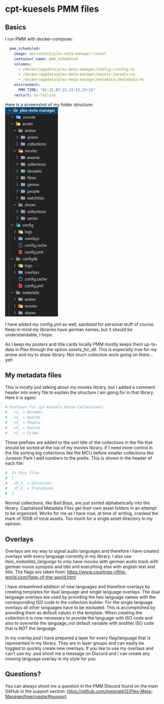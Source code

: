 # cpt-kuesels PMM files
## Basics
I run PMM with docker-compose:
```yaml
  pmm_scheduled:
    image: meisnate12/plex-meta-manager:latest
    container_name: pmm_scheduled
    volumes:
      - /docker/appdata/plex-meta-manager/config:/config:rw
      - /docker/appdata/plex-meta-manager/assets:/assets:rw
      - /docker/appdata/plex-meta-manager/metadata:/metadata:rw
    environment:
      PMM_TIME: "01:15,07:15,13:15,19:15"
    restart: on-failure
```
Here is a screenshot of my folder structure: <br>
![pmm_folder_structure](pmm_folder_structure.png)

I have added my config.yml as well, sanitized for personal stuff of course. 
Keep in mind my libraries have german names, but it should be understandable, I hope.

As I keep my posters and title cards locally PMM mostly keeps them up-to-date in Plex through the option *assets_for_all*. This is especially true for my anime and my tv show library.
Not much collection work going on there... yet!

## My metadata files
This is mostly just talking about my movies library, but I added a comment header into every file to explain the structure I am going for in that library.
Here it is again:
```yaml
# Prefixes for cpt-kuesels Movie Collections:
#   +1_ = Decades
#   +2_ = Awards
#   +3_ = People
#   +4_ = Genres
#   +5_ = Filme
```
These prefixes are added to the sort title of the collections in the file that should be sorted at the top of my movies library.
If I need more control in the file sorting big collections like the MCU before smaller collections like Jurassic Park I add numbers to the prefix.
This is shown in the header of each file:
```yaml
#  In this file:
#  [
#   +5_1_ = Universes
#   +5_2_ = Franchises
#  ]
```
Normal collections, like Bad Boys, are just sorted alphabetically into the library.
Capitalized Metadata Files get their own asset folders in an attempt to be organized. 
Works for me as I have now, at time of writing, cracked the mark of 10GB of local assets. Too much for a single asset directory in my opinion.


## Overlays
Overlays are my way to signal audio languages and therefore i have created overlays with every language currently in my library. 
I also use *item_metadata_language* to only have movies with german audio track with german movie synopsis and title and everything else with english text and title.
The flags are taken from: https://www.countries-ofthe-world.com/flags-of-the-world.html

I have streamlined addition of new languages and therefore overlays by creating templates for dual language and single language overlays.
The dual language overlays are used by providing the two language names with the corresponding ISO code in the collection builder.
For the single language overlays all other languages have to be excluded. This is accomplished by providing them as default values in the template.
When creating the collection it is now necessary to provide the language with ISO code and also to overwrite the language_not default variable with another ISO code that is NOT the language.

In my overlay.psd I have prepared a layer for every flag/language that is represented in my library.
They are in layer groups and can easily be toggled to quickly create new overlays.
If you like to use my overlays and can't use my .psd shoot me a message on Discord and I can create any missing language overlay in my style for you.

## Questions?
You can always shoot me a question in the PMM Discord found on the main GitHub in the support section:
https://github.com/meisnate12/Plex-Meta-Manager/tree/master#support